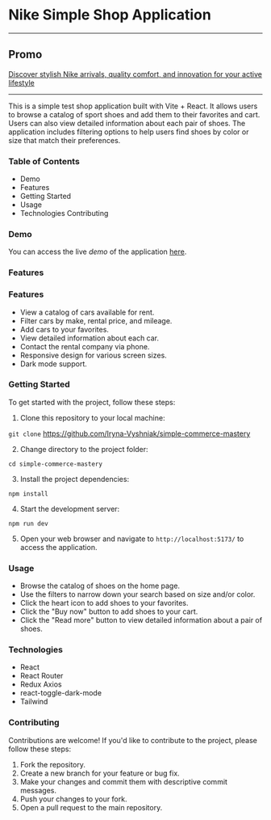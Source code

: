 # Nike Simple Shop Application

---

## Promo

[Discover stylish Nike arrivals, quality comfort, and innovation for your active lifestyle](https://simple-commerce-mastery.vercel.app/)

---

This is a simple test shop application built with Vite + React. It allows users to browse a catalog
of sport shoes and add them to their favorites and cart. Users can also view detailed information
about each pair of shoes. The application includes filtering options to help users find shoes by
color or size that match their preferences.

### Table of Contents

- Demo
- Features
- Getting Started
- Usage
- Technologies Contributing

### Demo

You can access the live _demo_ of the application
[here](https://simple-commerce-mastery.vercel.app/).

### Features

### Features

- View a catalog of cars available for rent.
- Filter cars by make, rental price, and mileage.
- Add cars to your favorites.
- View detailed information about each car.
- Contact the rental company via phone.
- Responsive design for various screen sizes.
- Dark mode support.

### Getting Started

To get started with the project, follow these steps:

1. Clone this repository to your local machine:

`git clone` <https://github.com/Iryna-Vyshniak/simple-commerce-mastery>

2. Change directory to the project folder:

`cd simple-commerce-mastery`

3.  Install the project dependencies:

`npm install`

4. Start the development server:

`npm run dev`

5. Open your web browser and navigate to `http://localhost:5173/` to access the application.

### Usage

- Browse the catalog of shoes on the home page.
- Use the filters to narrow down your search based on size and/or color.
- Click the heart icon to add shoes to your favorites.
- Click the "Buy now" button to add shoes to your cart.
- Click the "Read more" button to view detailed information about a pair of shoes.

### Technologies

- React
- React Router
- Redux Axios
- react-toggle-dark-mode
- Tailwind

### Contributing

Contributions are welcome! If you'd like to contribute to the project, please follow these steps:

1. Fork the repository.
2. Create a new branch for your feature or bug fix.
3. Make your changes and commit them with descriptive commit messages.
4. Push your changes to your fork.
5. Open a pull request to the main repository.
